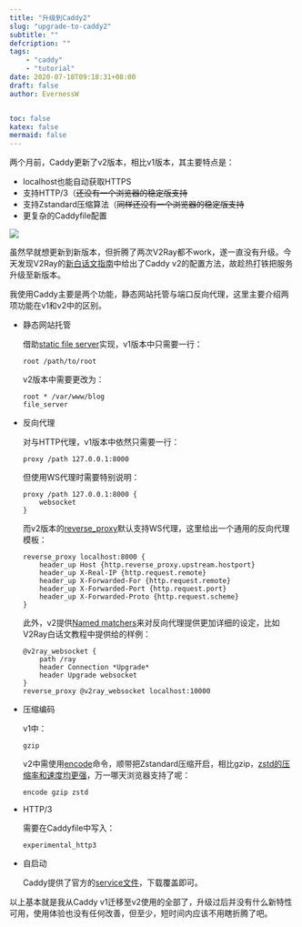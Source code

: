 ```yaml
---
title: "升级到Caddy2"
slug: "upgrade-to-caddy2"
subtitle: ""
defcription: ""
tags:
    - "caddy"
    - "tutorial"
date: 2020-07-10T09:18:31+08:00
draft: false
author: EvernessW


toc: false
katex: false
mermaid: false
---
```


两个月前，Caddy更新了v2版本，相比v1版本，其主要特点是：

* localhost也能自动获取HTTPS
* 支持HTTP/3（~~还没有一个浏览器的稳定版支持~~
* 支持Zstandard压缩算法（~~同样还没有一个浏览器的稳定版支持~~
* 更复杂的Caddyfile配置

![](https://img.ioyoi.me/20200710095257.webp)

虽然早就想更新到新版本，但折腾了两次V2Ray都不work，遂一直没有升级。今天发现V2Ray的[新白话文指南](https://guide.v2fly.org/advanced/wss_and_web.html)中给出了Caddy v2的配置方法，故趁热打铁把服务升级至新版本。

我使用Caddy主要是两个功能，静态网站托管与端口反向代理，这里主要介绍两项功能在v1和v2中的区别。

* 静态网站托管

  借助[static file server](https://caddyserver.com/docs/caddyfile/patterns#static-file-server)实现，v1版本中只需要一行：

  ```
  root /path/to/root
  ```

  v2版本中需要更改为：

  ```
  root * /var/www/blog
  file_server
  ```

* 反向代理

  对与HTTP代理，v1版本中依然只需要一行：

  ```
  proxy /path 127.0.0.1:8000
  ```

  但使用WS代理时需要特别说明：

  ```
  proxy /path 127.0.0.1:8000 {
      websocket
  }
  ```

  而v2版本的[reverse_proxy](https://caddyserver.com/docs/caddyfile/patterns#reverse-proxy)默认支持WS代理，这里给出一个通用的反向代理模板：

  ```
  reverse_proxy localhost:8000 {
      header_up Host {http.reverse_proxy.upstream.hostport}
      header_up X-Real-IP {http.request.remote}
      header_up X-Forwarded-For {http.request.remote}
      header_up X-Forwarded-Port {http.request.port}
      header_up X-Forwarded-Proto {http.request.scheme}
  }
  ```

  此外，v2提供[Named matchers](https://caddyserver.com/docs/caddyfile/matchers#named-matchers)来对反向代理提供更加详细的设定，比如V2Ray白话文教程中提供给的样例：

  ```
  @v2ray_websocket {
      path /ray
      header Connection *Upgrade*
      header Upgrade websocket
  }
  reverse_proxy @v2ray_websocket localhost:10000
  ```

* 压缩编码

  v1中：

  ```
  gzip
  ```

  v2中需使用[encode](https://caddyserver.com/docs/caddyfile/directives/encode#encode)命令，顺带把Zstandard压缩开启，相比gzip，[zstd的压缩率和速度均更强](https://engineering.fb.com/core-data/smaller-and-faster-data-compression-with-zstandard/)，万一哪天浏览器支持了呢：

  ```
  encode gzip zstd
  ```

* HTTP/3

  需要在Caddyfile中写入：

  ```
  experimental_http3
  ```

* 自启动

  Caddy提供了官方的[service文件](https://github.com/caddyserver/dist/blob/master/init/caddy.service)，下载覆盖即可。

以上基本就是我从Caddy v1迁移至v2使用的全部了，升级过后并没有什么新特性可用，使用体验也没有任何改善，但至少，短时间内应该不用瞎折腾了吧。

